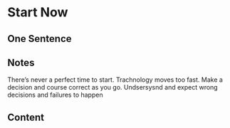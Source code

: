 # Start Now

## One Sentence

## Notes
There’s never a perfect time to start. Trachnology moves too fast. Make a decision and course correct as you go. Undsersysnd and expect wrong decisions and failures to happen 

## Content
